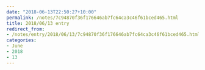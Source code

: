 ```yaml
---
date: "2018-06-13T22:50:27+10:00"
permalink: /notes/7c94870f36f176646ab7fc64ca3c46f61bced465.html
title: 2018/06/13 entry
redirect_from:
- /notes/entry/2018/06/13/7c94870f36f176646ab7fc64ca3c46f61bced465.html
categories:
- June
- 2018
- 13
---
```

